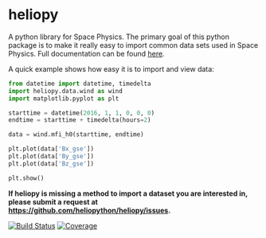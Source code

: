 # heliopy

A python library for Space Physics. The primary goal of this python package is
to make it really easy to import common data sets used in Space Physics.
Full documentation can be found [here](http://docs.heliopy.org/).

A quick example shows how easy it is to import and view data:

```python
from datetime import datetime, timedelta
import heliopy.data.wind as wind
import matplotlib.pyplot as plt

starttime = datetime(2016, 1, 1, 0, 0, 0)
endtime = starttime + timedelta(hours=2)

data = wind.mfi_h0(starttime, endtime)

plt.plot(data['Bx_gse'])
plt.plot(data['By_gse'])
plt.plot(data['Bz_gse'])

plt.show()
```

**If heliopy is missing a method to import a dataset you are interested in,
please submit a request at https://github.com/heliopython/heliopy/issues.**


[![Build Status](https://travis-ci.org/heliopython/heliopy.svg?branch=master)](https://travis-ci.org/heliopython/heliopy)
[![Coverage](https://codecov.io/gh/heliopython/heliopy/branch/master/graph/badge.svg)](https://codecov.io/gh/heliopython/heliopy)
